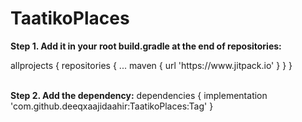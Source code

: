 # TaatikoPlaces
<b>Step 1. Add it in your root build.gradle at the end of repositories:</b>
<p>
    allprojects {
        repositories {
            ...
            maven { url 'https://www.jitpack.io' }
        }
    }
</p>
<p>
<br>
<b>Step 2. Add the dependency:</b>
dependencies {
    implementation 'com.github.deeqxaajidaahir:TaatikoPlaces:Tag'
}
</p>